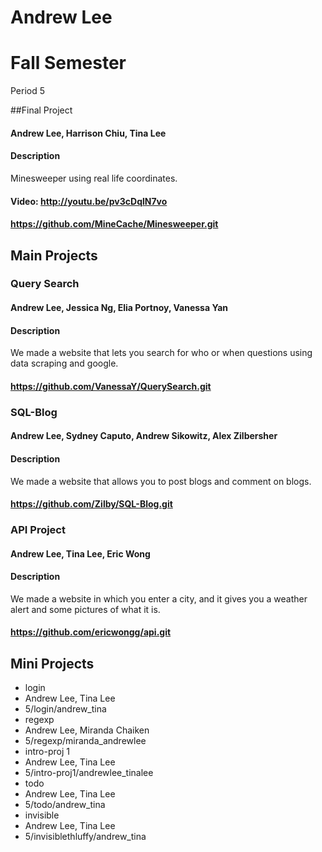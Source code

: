 Andrew Lee
==========

# Fall Semester
Period 5

##Final Project
#### Andrew Lee, Harrison Chiu, Tina Lee
#### Description
Minesweeper using real life coordinates.
#### Video: http://youtu.be/pv3cDqlN7vo
#### https://github.com/MineCache/Minesweeper.git


## Main Projects

### Query Search 
#### Andrew Lee, Jessica Ng, Elia Portnoy, Vanessa Yan
#### Description
We made a website that lets you search for who or when questions using data scraping and google.
#### https://github.com/VanessaY/QuerySearch.git

### SQL-Blog
#### Andrew Lee, Sydney Caputo, Andrew Sikowitz, Alex Zilbersher
#### Description
We made a website that allows you to post blogs and comment on blogs.
#### https://github.com/Zilby/SQL-Blog.git

### API Project
#### Andrew Lee, Tina Lee, Eric Wong
#### Description
We made a website in which you enter a city, and it gives you a weather alert and some pictures of what it is.
#### https://github.com/ericwongg/api.git

## Mini Projects

 * login
  * Andrew Lee, Tina Lee
  * 5/login/andrew_tina
 * regexp
  * Andrew Lee, Miranda Chaiken 
  * 5/regexp/miranda_andrewlee
 * intro-proj 1
  * Andrew Lee, Tina Lee
  * 5/intro-proj1/andrewlee_tinalee
 * todo
  * Andrew Lee, Tina Lee
  * 5/todo/andrew_tina
 * invisible
  * Andrew Lee, Tina Lee
  * 5/invisiblethluffy/andrew_tina

